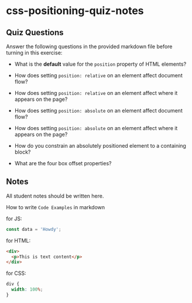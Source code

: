 # css-positioning-quiz-notes

## Quiz Questions

Answer the following questions in the provided markdown file before turning in this exercise:

- What is the **default** value for the `position` property of HTML elements?

- How does setting `position: relative` on an element affect document flow?

- How does setting `position: relative` on an element affect where it appears on the page?

- How does setting `position: absolute` on an element affect document flow?

- How does setting `position: absolute` on an element affect where it appears on the page?

- How do you constrain an absolutely positioned element to a containing block?

- What are the four box offset properties?

## Notes

All student notes should be written here.

How to write `Code Examples` in markdown

for JS:

```javascript
const data = 'Howdy';
```

for HTML:

```html
<div>
  <p>This is text content</p>
</div>
```

for CSS:

```css
div {
  width: 100%;
}
```
